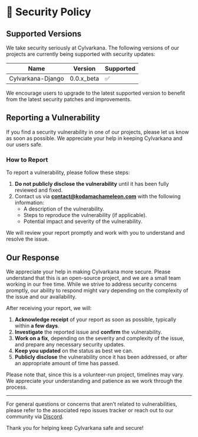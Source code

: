 # 🚨 Security Policy

## Supported Versions

We take security seriously at Cylvarkana. The following versions of our projects are currently being supported with security updates:

| Name              | Version    | Supported          |
|-------------------|------------|--------------------|
| Cylvarkana-Django | 0.0.x_beta | :white_check_mark:  |

We encourage users to upgrade to the latest supported version to benefit from the latest security patches and improvements.

## Reporting a Vulnerability

If you find a security vulnerability in one of our projects, please let us know as soon as possible. We appreciate your help in keeping Cylvarkana and our users safe.

### How to Report

To report a vulnerability, please follow these steps:

1. **Do not publicly disclose the vulnerability** until it has been fully reviewed and fixed.
2. Contact us via **contact@kodamachameleon.com** with the following information:
   - A description of the vulnerability.
   - Steps to reproduce the vulnerability (if applicable).
   - Potential impact and severity of the vulnerability.

We will review your report promptly and work with you to understand and resolve the issue.

## Our Response

We appreciate your help in making Cylvarkana more secure. Please understand that this is an open-source project, and we are a small team working in our free time. While we strive to address security concerns promptly, our ability to respond might vary depending on the complexity of the issue and our availability.

After receiving your report, we will:

1. **Acknowledge receipt** of your report as soon as possible, typically within **a few days**.
2. **Investigate** the reported issue and **confirm** the vulnerability.
3. **Work on a fix**, depending on the severity and complexity of the issue, and prepare any necessary security updates.
4. **Keep you updated** on the status as best we can.
5. **Publicly disclose** the vulnerability once it has been addressed, or after an appropriate amount of time has passed.

Please note that, since this is a volunteer-run project, timelines may vary. We appreciate your understanding and patience as we work through the process.

---

For general questions or concerns that aren't related to vulnerabilities, please refer to the associated repo issues tracker or reach out to our community via [Discord](https://discord.gg/D59w9g6Ptr).

Thank you for helping keep Cylvarkana safe and secure!
